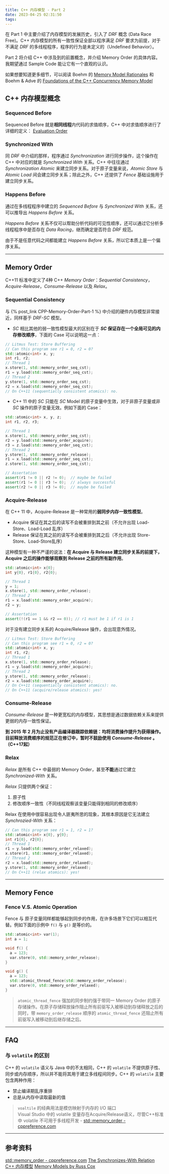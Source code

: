 ```yaml
---
title: C++ 内存模型 - Part 2
date: 2023-04-25 02:31:50
tags:
---
```


在 Part 1 中主要介绍了内存模型的发展历史，引入了 *DRF* 概念 (Data Race Free)。C++ 内存模型的所有一致性保证全部以程序满足 *DRF* 要求为前提，对于不满足 *DRF* 的多线程程序，程序的行为是未定义的（Undefined Behavior）。

Part 2 将介绍 C++ 中涉及到的前置概念，并介绍 Memory Order 的具体内容。我期望通过 Sample Code 能让它有一个直观的认识。

如果想要知道更多细节，可以阅读 Boehm 的 [Memory Model Rationales](https://open-std.org/jtc1/sc22/wg21/docs/papers/2007/n2176.html#undefined) 和 Boehm & Adve 的 [Foundations of the C++ Concurrency Memory Model](https://www.hpl.hp.com/techreports/2008/HPL-2008-56.pdf) 

## C++ 内存模型概念

### Sequenced Before

Sequenced Before 就是**相同线程**内代码的求值顺序，C++ 中对求值顺序进行了详细的定义： [Evaluation Order](https://en.cppreference.com/w/cpp/language/eval_order)

### Synchronized With

同 *DRF* 中介绍的那样，程序通过 *Synchronization* 进行同步操作，这个操作在 C++ 中对应的就是 *Synchronized With* 关系。C++ 中往往通过 *Synchronization Atomic* 来建立同步关系。对于原子变量来说，*Atomic Store* 与 *Atomic Load* 间会建立同步关系；除此之外，C++ 还提供了 *Fence* 基础设施用于建立同步关系。

### Happens Before

通过在多线程程序中建立的 *Sequenced Before* 与 *Synchronized With* 关系，还可以推导出 *Happens Before* 关系。

*Happens Before* 关系不仅可以帮助分析代码的可见性顺序，还可以通过它分析多线程程序中是否存在 *Data Racing*，继而确定是否符合 *DRF* 规范。

由于不是任意代码之间都能建立 *Happens Before* 关系，所以它本质上是一个偏序关系。

- - - -

## Memory Order

C++11 标准中定义了4种 C++ *Memory Order*：*Sequential Consistency*，*Acquire-Release*，*Consume-Release* 以及 *Relax*。

### Sequential Consistency

与 {% post_link CPP-Memory-Order-Part-1 %} 中介绍的硬件内存模型非常接近，同样基于 *DRF-SC* 模型。

* *SC* 相比其他的弱一致性模型最大的区别在于 ***SC* 保证存在一个全局可见的内存修改顺序**，下面的 Case 可以说明这一点：

```c++
// Litmus Test: Store Buffering 
// Can this program see r1 = 0, r2 = 0?
std::atomic<int> x, y;
int r1, r2;
// Thread 1
x.store(1, std::memory_order_seq_cst);
r1 = y.load(std::memory_order_seq_cst);
// Thread 2
y.store(1, std::memory_order_seq_cst);
r2 = x.load(std::memory_order_seq_cst);
// On C++11 (sequentially consistent atomics): no.
```

* C++ 11 中的 *SC* 只能在 *SC* Model 的原子变量中生效，对于非原子变量或非 *SC* 操作的原子变量无效。例如下面的 Case：

```c++
std::atomic<int> x, y, z;
int r1, r2, r3;

// Thread 1
x.store(1, std::memory_order_seq_cst);
r2 = y.load(std::memory_order_acquire);
r3 = z.load(std::memory_order_seq_cst);
// Thread 2
y.store(1, std::memory_order_release);
r1 = x.load(std::memory_order_seq_cst);
z.store(1, std::memory_order_seq_cst);

// Assertation
assert(r1 != 0 || r2 != 0);  // maybe be failed
assert(r1 != 0 || r3 != 0);  // always successful
assert(r2 != 0 || r3 != 0);  // maybe be failed
```

### Acquire-Release

在 C++ 11 中，Acquire-Release 是一种常用的**弱同步内存一致性模型**。

* Acquire 保证在其之后的读写不会被重排到其之前（不允许出现 Load-Store、Load-Load 乱序）
* Release 保证在其之前的读写不会被重排到其之后（不允许出现 Store-Store、Load-Store乱序）

这种模型有一种不严谨的说法：**在 Acquire 与 Release 建立同步关系的前提下，Acquire 之后的操作能够观察到 Release 之前的所有副作用**。

```c++
std::atomic<int> x{0};
int y{0}, r1{0}, r2{0};

// Thread 1
y = 1;
x.store(1, std::memory_order_release);
// Thread 2
r1 = x.load(std::memory_order_acquire);
r2 = y;

// Assertation
assert(!(r1 == 1 && r2 == 0)); // r1 must be 1 if r1 is 1
```

对于没有建立同步关系的 Acquire/Release 操作，会出现意外情况。

```c++
// Litmus Test: Store Buffering 
// Can this program see r1 = 0, r2 = 0?
std::atomic<int> x, y;
int r1, r2;
// Thread 1
x.store(1, std::memory_order_release);
r1 = y.load(std::memory_order_acquire);
// Thread 2
y.store(1, std::memory_order_release);
r2 = x.load(std::memory_order_acquire);
// On C++11 (sequentially consistent atomics): no.
// On C++11 (acquire/release atomics): yes!
```

### Consume-Release

*Consume-Release* 是一种更宽松的内存模型，其思想是通过数据依赖关系来提供更弱的内存一致性保证。

**到 2015 年 2 月为止没有产品编译器跟踪依赖链：均将消费操作提升为获得操作。目前释放消费顺序的规范正在修订中，暂时不鼓励使用 *Consume-Release* 。（C++17起）**

### Relax

*Relax* 是所有 C++ 中最弱的 Memory Order，甚至**不能**通过它建立 *Synchronized-With* 关系。

*Relax* 只提供两个保证：

1. 原子性
2. 修改顺序一致性（不同线程观察该变量只能得到相同的修改顺序）

Relax 在使用中很容易出现令人匪夷所思的现象，其根本原因是它无法建立 *Synchrozied-With* 关系：

```c++
// Can this program see r1 = 1, r2 = 1?
std::atomic<int> x{0}, y{0};
int r1{0}, r2{0};
// Thread 1
r1 = y.load(std::memory_order_relaxed);
x.store(r1, std::memory_order_relaxed);
// Thread 2
r2 = x.load(std::memory_order_relaxed);
y.store(1, std::memory_order_relaxed);
// On C++11 (relax atomics): yes!
```

- - - -

## Memory Fence

### Fence V.S. Atomic Operation

Fence 与 原子变量同样都能够起到同步的作用，在许多场景下它们可以相互代替。例如下面的示例中 `f()` 与 `g()` 是等价的。

```c++
std::atomic<int> var(1);
int a = 1;

void f() {
  a = 123;
  var.store(0, std::memory_order_release);
}

void g() {
  a = 123;
  std::atomic_thread_fence(std::memory_order_release);
  var.store(0, std::memory_order_relaxed);
}
```

> `atomic_thread_fence` 强加的同步制约强于带同一 Memory Order 的原子存储操作。在原子存储释放操作阻止所有前驱写入被移动到存储释放之后的同时，带 `memory_order_release` 顺序的 `atomic_thread_fence` 还阻止所有前驱写入被移动到后继存储之后。  

- - - -

## FAQ

### 与 `volatile` 的区别

C++ 的 `volatile` 语义与 Java 中的不太相同，C++ 的 `volatile` 不提供原子性、同步或内存顺序，所以并不能将其用于建立多线程间同步。C++ 的 `volatile` 主要包含两种作用：

* 禁止编译期乱序重排
* 总是从内存中读取最新的值

> `voaltile` 的经典用法是模仿映射于内存的 I/O 端口  
> Visual Studio 中的 volatile 变量存在Acquire/Release语义，尽管C++标准中 volatile 不可用于多线程开发 - [std::memory_order - cppreference.com](https://en.cppreference.com/w/cpp/atomic/memory_order)  

- - - -

## 参考资料

[std::memory_order - cppreference.com](https://en.cppreference.com/w/cpp/atomic/memory_order)
[The Synchronizes-With Relation](https://preshing.com/20130823/the-synchronizes-with-relation/)
[C++ 内存模型](https://paul.pub/cpp-memory-model/)
[Memory Models by Russ Cox](https://research.swtch.com/mm)
